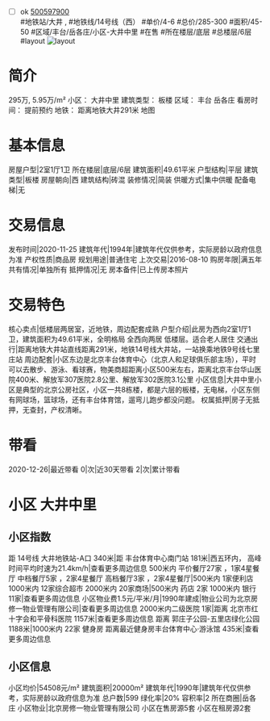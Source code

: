 - [ ] ok [500597900](https://bj.5i5j.com/ershoufang/500597900.html)  
 #地铁站/大井 ,  #地铁线/14号线（西）
#单价/4-6 #总价/285-300 #面积/45-50   #区域/丰台/岳各庄/小区-大井中里 #在售 #所在楼层/底层 #总楼层/6层 #layout 
![layout](http://image2.5i5j.com//group1/M00/DA/93/CgqJMl6kBS2AAwi6AAOGcljqBrY487.jpg_P5.jpg) 
# 简介 
 295万,  5.95万/m² 
小区： 大井中里
建筑类型： 板楼
区域： 丰台 岳各庄
看房时间： 提前预约
地铁： 距离地铁大井291米 地图
# 基本信息 
 房屋户型|2室1厅1卫
所在楼层|底层/6层
建筑面积|49.61平米
户型结构|平层
建筑类型|板楼
房屋朝向|西
建筑结构|砖混
装修情况|简装
供暖方式|集中供暖
配备电梯|无
# 交易信息 
 发布时间|2020-11-25
建筑年代|1994年|建筑年代仅供参考，实际房龄以政府信息为准
产权性质|商品房
规划用途|普通住宅
上次交易|2016-08-10
购房年限|满五年
共有情况|单独所有
抵押情况|无
房本备件|已上传房本照片
# 交易特色 
 核心卖点|低楼层两居室，近地铁，周边配套成熟
户型介绍|此房为西向2室1厅1卫，建筑面积为49.61平米，全明格局 全西向两居 低楼层。适合老人居住
交通出行|距离地铁大井站直线距离291米，地铁14号线大井站，一站换乘地铁9号线七里庄站
周边配套|小区东边是北京丰台体育中心（北京人和足球俱乐部主场），平时可以去散步、游泳、看球赛，物美商超距离小区500米左右，距离北京丰台华山医院400米、解放军307医院2.8公里、解放军302医院3.1公里
小区信息|大井中里小区是典型的北京公房社区，小区一共8栋楼，都是六层的板楼，无电梯，小区东侧有网球场，篮球场，还有丰台体育馆，遛弯儿跑步都没问题。
权属抵押|房子无抵押，无查封，产权清晰。
# 带看 
 2020-12-26|最近带看	 0|次|近30天带看	 2|次|累计带看
# 小区 大井中里
## 小区指数 
 距 14号线 大井地铁站-A口 340米|距 丰台体育中心南门站 181米|西五环内， 高峰时间平均时速为21.4km/h|查看更多周边信息
500米内 平价餐厅27家 ，1家4星餐厅
中档餐厅5家 ，2家4星餐厅
高档餐厅3家 ，2家4星餐厅|500米内 1家便利店
1000米内 12家综合超市
2000米内 20家商场|500米内 药店 2家
1000米内 银行 11家|查看更多周边信息
小区物业费1.5元/平米/月|1990年建成|物业公司为北京房修一物业管理有限公司|查看更多周边信息
2000米内二级医院 1家|距离 北京市红十字会和平骨科医院  1157米|查看更多周边信息
距离 郭庄子公园-五里店绿化公园 1188米|1000米内 22家 健身房
距离最近健身房丰台体育中心·游泳馆 435米|查看更多周边信息
## 小区信息 
 小区均价|54508元/m²
建筑面积|20000m²
建筑年代|1990年|建筑年代仅供参考，实际房龄以政府信息为准
总户数|599
绿化率|20%
容积率|2
所在商圈|岳各庄
小区物业|北京房修一物业管理有限公司
小区在售房源5套
小区在租房源2套
